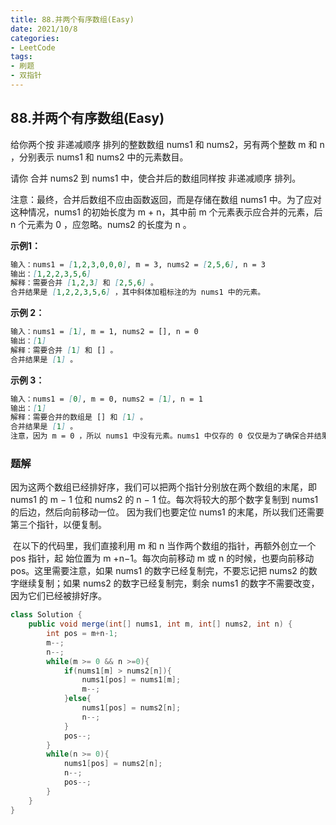 ```yaml
---
title: 88.并两个有序数组(Easy)
date: 2021/10/8
categories:
- LeetCode
tags:
- 刷题
- 双指针
---
```

## 88.并两个有序数组(Easy)

给你两个按 非递减顺序 排列的整数数组 nums1 和 nums2，另有两个整数 m 和 n ，分别表示 nums1 和 nums2 中的元素数目。

请你 合并 nums2 到 nums1 中，使合并后的数组同样按 非递减顺序 排列。

注意：最终，合并后数组不应由函数返回，而是存储在数组 nums1 中。为了应对这种情况，nums1 的初始长度为 m + n，其中前 m 个元素表示应合并的元素，后 n 个元素为 0 ，应忽略。nums2 的长度为 n 。

**示例1：**

```markdown
输入：nums1 = [1,2,3,0,0,0], m = 3, nums2 = [2,5,6], n = 3
输出：[1,2,2,3,5,6]
解释：需要合并 [1,2,3] 和 [2,5,6] 。
合并结果是 [1,2,2,3,5,6] ，其中斜体加粗标注的为 nums1 中的元素。
```

**示例 2：**

```markdown
输入：nums1 = [1], m = 1, nums2 = [], n = 0
输出：[1]
解释：需要合并 [1] 和 [] 。
合并结果是 [1] 。
```

**示例 3：**

```markdown
输入：nums1 = [0], m = 0, nums2 = [1], n = 1
输出：[1]
解释：需要合并的数组是 [] 和 [1] 。
合并结果是 [1] 。
注意，因为 m = 0 ，所以 nums1 中没有元素。nums1 中仅存的 0 仅仅是为了确保合并结果可以顺利存放到 nums1 中。
```

### 题解

​	因为这两个数组已经排好序，我们可以把两个指针分别放在两个数组的末尾，即 nums1 的 m − 1 位和 nums2 的 n − 1 位。每次将较大的那个数字复制到 nums1 的后边，然后向前移动一位。 因为我们也要定位 nums1 的末尾，所以我们还需要第三个指针，以便复制。 

​	在以下的代码里，我们直接利用 m 和 n 当作两个数组的指针，再额外创立一个 pos 指针，起 始位置为 m +n−1。每次向前移动 m 或 n 的时候，也要向前移动 pos。这里需要注意，如果 nums1 的数字已经复制完，不要忘记把 nums2 的数字继续复制；如果 nums2 的数字已经复制完，剩余 nums1 的数字不需要改变，因为它们已经被排好序。

```java
class Solution {
    public void merge(int[] nums1, int m, int[] nums2, int n) {
        int pos = m+n-1;
        m--;
        n--;
        while(m >= 0 && n >=0){
            if(nums1[m] > nums2[n]){
                nums1[pos] = nums1[m];
                m--;
            }else{
                nums1[pos] = nums2[n];
                n--;
            }
            pos--;
        }
        while(n >= 0){
            nums1[pos] = nums2[n];
            n--;
            pos--;
        }
    }
}
```

